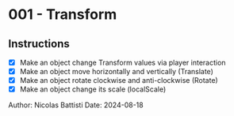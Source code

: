 # 001 - Transform

## Instructions
- [x] Make an object change Transform values via player interaction
- [x] Make an object move horizontally and vertically (Translate)
- [x] Make an object rotate clockwise and anti-clockwise (Rotate)
- [x] Make an object change its scale (localScale)

Author: Nicolas Battisti
Date: 2024-08-18
